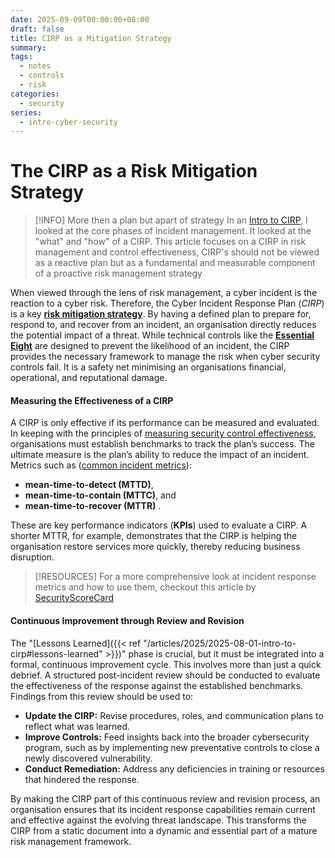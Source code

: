 ```yaml
---
date: 2025-09-09T00:00:00+08:00
draft: false
title: CIRP as a Mitigation Strategy
summary:
tags:
  - notes
  - controls
  - risk
categories:
  - security
series:
  - intro-cyber-security
---
```


# The CIRP as a Risk Mitigation Strategy
> [!INFO]  More then a plan but apart of strategy
> In an [Intro to CIRP](2025-08-01-intro-to-cirp.md), I looked at the core phases of incident management.  It looked at the "what" and "how" of a CIRP.  This article focuses on a CIRP in risk management and control effectiveness, CIRP's should not be viewed as a reactive plan but as a fundamental and measurable component of a proactive risk management strategy

When viewed through the lens of risk management, a cyber incident is the reaction to a cyber risk.  Therefore, the Cyber Incident Response Plan (*CIRP*) is a key **[risk mitigation strategy](../2025-08-10-risk-management-and-cyber-controls)**.  By having a defined plan to prepare for, respond to, and recover from an incident, an organisation directly reduces the potential impact of a threat.  While technical controls like the **[Essential Eight](2025-07-13-intro-to-essential-8)** are designed to prevent the likelihood of an incident, the CIRP provides the necessary framework to manage the risk when cyber security controls  fail.  It is a safety net minimising an organisations financial, operational, and reputational damage.

#### Measuring the Effectiveness of a CIRP

A CIRP is only effective if its performance can be measured and evaluated. In keeping with the principles of [measuring security control effectiveness](../2025-08-30-measuring-security-effectiveness), organisations must establish benchmarks to track the plan’s success. The ultimate measure is the plan’s ability to reduce the impact of an incident. Metrics such as ([common incident metrics](https://www.atlassian.com/incident-management/kpis/common-metrics)):
- **mean-time-to-detect (MTTD)**, 
- **mean-time-to-contain (MTTC)**, and 
- **mean-time-to-recover (MTTR)** .

These are key performance indicators (**KPIs**) used to evaluate a CIRP.  A shorter MTTR, for example, demonstrates that the CIRP is helping the organisation restore services more quickly, thereby reducing business disruption.
> [!RESOURCES]
>  For a more comprehensive look at incident response metrics and how to use them, checkout this article by [SecurityScoreCard](https://securityscorecard.com/blog/how-to-use-incident-response-metrics/) 

#### Continuous Improvement through Review and Revision

The "[Lessons Learned]({{< ref "/articles/2025/2025-08-01-intro-to-cirp#lessons-learned" >}})" phase is crucial, but it must be integrated into a formal, continuous improvement cycle. This involves more than just a quick debrief. A structured post-incident review should be conducted to evaluate the effectiveness of the response against the established benchmarks. Findings from this review should be used to:
- **Update the CIRP:** Revise procedures, roles, and communication plans to reflect what was learned.
- **Improve Controls:** Feed insights back into the broader cybersecurity program, such as by implementing new preventative controls to close a newly discovered vulnerability.
- **Conduct Remediation:** Address any deficiencies in training or resources that hindered the response.


By making the CIRP part of this continuous review and revision process, an organisation ensures that its incident response capabilities remain current and effective against the evolving threat landscape.  This transforms the CIRP from a static document into a dynamic and essential part of a mature risk management framework.